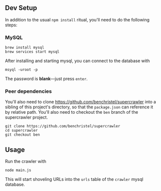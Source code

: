 ## Dev Setup

In addition to the usual `npm install` ritual, you'll need
to do the following steps:

### MySQL

```
brew install mysql
brew services start mysql
```

After installing and starting mysql, you can connect to the
database with

```
msyql -uroot -p
```

The password is **blank**—just press `enter`.

### Peer dependencies

You'll also need to clone
https://github.com/benchristel/supercrawler into a sibling
of this project's directory, so that the `package.json`
can reference it by relative path. You'll also need to
checkout the `ben` branch of the supercrawler project.

```
git clone https://github.com/benchristel/supercrawler
cd supercrawler
git checkout ben
```

## Usage

Run the crawler with

```
node main.js
```

This will start shoveling URLs into the `urls` table of
the `crawler` mysql database.
